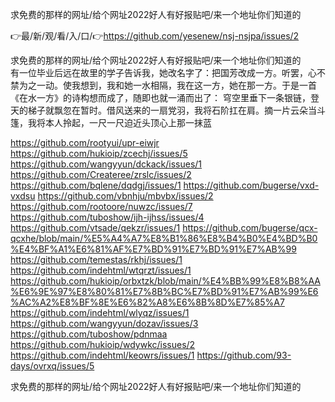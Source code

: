 求免费的那样的网址/给个网址2022好人有好报贴吧/来一个地址你们知道的

👉最/新/观/看/入/口/👉https://github.com/yesenew/nsj-nsjpa/issues/2

求免费的那样的网址/给个网址2022好人有好报贴吧/来一个地址你们知道的　　有一位毕业后远在故里的学子告诉我，她改名字了：把国芳改成一方。听罢，心不禁为之一动。使我想到，我和她一水相隔，我在这一方，她在那一方。于是一首《在水一方》的诗构想而成了，随即也就一涌而出了：
穹空里垂下一条银链，登天的梯子就飘忽在暂时。借风送来的一扇党羽，我将石阶扛在肩。摘一片云朵当斗篷，我将本人拎起，一尺一尺迫近头顶心上那一抹蓝


https://github.com/rootyui/upr-eiwjr
https://github.com/hukioip/zcechj/issues/5
https://github.com/wangyyun/dckack/issues/1
https://github.com/Createree/zrslc/issues/2
https://github.com/bqlene/dqdgj/issues/1
https://github.com/bugerse/vxd-vxdsu
https://github.com/vbnhju/mbvbx/issues/2
https://github.com/rootoore/nuwzc/issues/7
https://github.com/tuboshow/ijh-ijhss/issues/4
https://github.com/vtsade/qekzr/issues/1
https://github.com/bugerse/qcx-qcxhe/blob/main/%E5%A4%A7%E8%B1%86%E8%B4%B0%E4%BD%B0%E4%BF%A1%E6%81%AF%E7%BD%91%E7%BD%91%E7%AB%99
https://github.com/temestas/rkhj/issues/1
https://github.com/indehtml/wtqrzt/issues/1
https://github.com/hukioip/orbxtzk/blob/main/%E4%BB%99%E8%B8%AA%E6%9E%97%E8%80%81%E7%8B%BC%E7%BD%91%E7%AB%99%E6%AC%A2%E8%BF%8E%E6%82%A8%E6%8B%8D%E7%85%A7
https://github.com/indehtml/wlyqz/issues/1
https://github.com/wangyyun/dozav/issues/3
https://github.com/tuboshow/pdnmaa
https://github.com/hukioip/wdywkc/issues/2
https://github.com/indehtml/keowrs/issues/1
https://github.com/93-days/ovrxq/issues/5

求免费的那样的网址/给个网址2022好人有好报贴吧/来一个地址你们知道的
